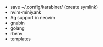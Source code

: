 - save ~/.config/karabiner/ (create symlink)
- nvim-miniyank
- Ag support in neovim
- gnubin
- golang
- rbenv
- templates
